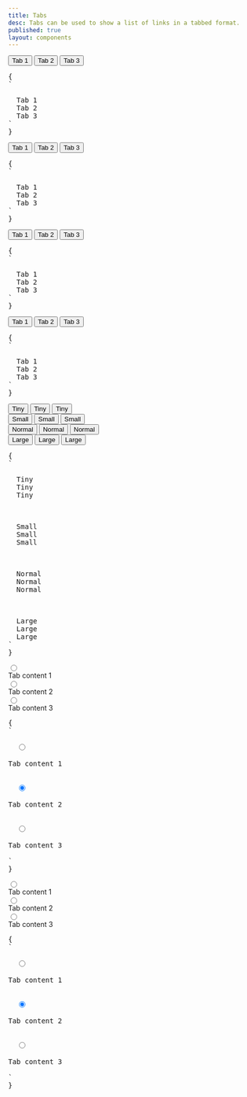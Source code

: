 ```yaml
---
title: Tabs
desc: Tabs can be used to show a list of links in a tabbed format.
published: true
layout: components
---
```


<script>
  import Component from "$components/Component.svelte"
  import ClassTable from "$components/ClassTable.svelte"
  import BrowserSupport from "$components/BrowserSupport.svelte"
  import { prefix } from '$lib/stores';
  import { replace } from '$lib/actions';
</script>

<ClassTable
data="{[
  { type:'component', class: 'tabs', desc: 'Container of tab items' },
  { type:'modifier', class: 'tabs-boxed', desc: 'Adds a box style to tabs container' },
  { type:'modifier', class: 'tabs-bordered', desc: 'Adds bottom border to tab item' },
  { type:'modifier', class: 'tabs-lifted', desc: 'Adds lifted style to tab item' },
  { type:'responsive', class: 'tabs-xs', desc: 'Shows tab in extra small size' },
  { type:'responsive', class: 'tabs-sm', desc: 'Shows tab in small size' },
  { type:'responsive', class: 'tabs-md', desc: 'Shows tab in medium (default) size' },
  { type:'responsive', class: 'tabs-lg', desc: 'Shows tab in large size' },
  { type:'component', class: 'tab', desc: 'A tab item' },
  { type:'modifier', class: 'tab-active', desc: 'For the active tab' },
  { type:'modifier', class: 'tab-disabled', desc: 'For a visually disabled tab' },
  { type:'component', class: 'tab-content', desc: 'Tab content that comes immediately after a tab' },
]}"
/>

<Component title="Tabs">
<div role="tablist" class="tabs">
  <button role="tab" class="tab">Tab 1</button>
  <button role="tab" class="tab tab-active">Tab 2</button>
  <button role="tab" class="tab">Tab 3</button>
</div>
<pre slot="html" use:replace={{ to: $prefix }}>{
`<div role="tablist" class="$$tabs">
  <a role="tab" class="$$tab">Tab 1</a>
  <a role="tab" class="$$tab $$tab-active">Tab 2</a>
  <a role="tab" class="$$tab">Tab 3</a>
</div>`
}</pre>
</Component>

<Component title="Bordered">
<div role="tablist" class="tabs tabs-bordered">
  <button role="tab" class="tab">Tab 1</button>
  <button role="tab" class="tab tab-active">Tab 2</button>
  <button role="tab" class="tab">Tab 3</button>
</div>
<pre slot="html" use:replace={{ to: $prefix }}>{
`<div role="tablist" class="$$tabs $$tabs-bordered">
  <a role="tab" class="$$tab">Tab 1</a>
  <a role="tab" class="$$tab $$tab-active">Tab 2</a>
  <a role="tab" class="$$tab">Tab 3</a>
</div>`
}</pre>
</Component>

<Component title="Lifted">
<div role="tablist" class="tabs tabs-lifted">
  <button role="tab" class="tab">Tab 1</button>
  <button role="tab" class="tab tab-active">Tab 2</button>
  <button role="tab" class="tab">Tab 3</button>
</div>
<pre slot="html" use:replace={{ to: $prefix }}>{
`<div role="tablist" class="$$tabs $$tabs-lifted">
  <a role="tab" class="$$tab">Tab 1</a>
  <a role="tab" class="$$tab $$tab-active">Tab 2</a>
  <a role="tab" class="$$tab">Tab 3</a>
</div>`
}</pre>
</Component>

<Component title="Boxed">
<div role="tablist" class="tabs tabs-boxed">
  <button role="tab" class="tab">Tab 1</button>
  <button role="tab" class="tab tab-active">Tab 2</button>
  <button role="tab" class="tab">Tab 3</button>
</div>
<pre slot="html" use:replace={{ to: $prefix }}>{
`<div role="tablist" class="$$tabs $$tabs-boxed">
  <a role="tab" class="$$tab">Tab 1</a>
  <a role="tab" class="$$tab $$tab-active">Tab 2</a>
  <a role="tab" class="$$tab">Tab 3</a>
</div>`
}</pre>
</Component>

<Component title="Sizes">
<div class="flex flex-col items-center gap-6">
  <div role="tablist" class="tabs tabs-lifted tabs-xs">
    <button role="tab" class="tab">Tiny</button>
    <button role="tab" class="tab tab-active">Tiny</button>
    <button role="tab" class="tab">Tiny</button>
  </div>
  <div role="tablist" class="tabs tabs-lifted tabs-sm">
    <button role="tab" class="tab">Small</button>
    <button role="tab" class="tab tab-active">Small</button>
    <button role="tab" class="tab">Small</button>
  </div>
  <div role="tablist" class="tabs tabs-lifted">
    <button role="tab" class="tab">Normal</button>
    <button role="tab" class="tab tab-active">Normal</button>
    <button role="tab" class="tab">Normal</button>
  </div>
  <div role="tablist" class="tabs tabs-lifted tabs-lg">
    <button role="tab" class="tab">Large</button>
    <button role="tab" class="tab tab-active">Large</button>
    <button role="tab" class="tab">Large</button>
  </div>
</div>
<pre slot="html" use:replace={{ to: $prefix }}>{
`<!-- xs -->
<div role="tablist" class="$$tabs $$tabs-lifted $$tabs-xs">
  <a role="tab" class="$$tab">Tiny</a>
  <a role="tab" class="$$tab $$tab-active">Tiny</a>
  <a role="tab" class="$$tab">Tiny</a>
</div>
<!-- sm -->
<div role="tablist" class="$$tabs $$tabs-lifted $$tabs-sm">
  <a role="tab" class="$$tab">Small</a>
  <a role="tab" class="$$tab $$tab-active">Small</a>
  <a role="tab" class="$$tab">Small</a>
</div>
<!-- md -->
<div role="tablist" class="$$tabs $$tabs-lifted">
  <a role="tab" class="$$tab">Normal</a>
  <a role="tab" class="$$tab $$tab-active">Normal</a>
  <a role="tab" class="$$tab">Normal</a>
</div>
<!-- lg -->
<div role="tablist" class="$$tabs $$tabs-lifted $$tabs-lg">
  <a role="tab" class="$$tab">Large</a>
  <a role="tab" class="$$tab $$tab-active">Large</a>
  <a role="tab" class="$$tab">Large</a>
</div>`
}</pre>
</Component>

<Component title="radio tab bordered + tab content">
<div role="tablist" class="tabs tabs-bordered w-full my-10 lg:mx-10">
  <input type="radio" name="my_tabs_1" role="tab" class="tab" aria-label="Tab 1" />
  <div role="tabpanel" class="tab-content p-10">Tab content 1</div>

  <input type="radio" name="my_tabs_1" role="tab" class="tab" aria-label="Tab 2" checked />
  <div role="tabpanel" class="tab-content p-10">Tab content 2</div>

  <input type="radio" name="my_tabs_1" role="tab" class="tab" aria-label="Tab 3" />
  <div role="tabpanel" class="tab-content p-10">Tab content 3</div>
</div>

<pre slot="html" use:replace={{ to: $prefix }}>{
`<div role="tablist" class="$$tabs $$tabs-bordered">
  <input type="radio" name="my_tabs_1" role="tab" class="$$tab" aria-label="Tab 1" />
  <div role="tabpanel" class="$$tab-content p-10">Tab content 1</div>

  <input type="radio" name="my_tabs_1" role="tab" class="$$tab" aria-label="Tab 2" checked />
  <div role="tabpanel" class="$$tab-content p-10">Tab content 2</div>

  <input type="radio" name="my_tabs_1" role="tab" class="$$tab" aria-label="Tab 3" />
  <div role="tabpanel" class="$$tab-content p-10">Tab content 3</div>
</div>`
}</pre>
</Component>

<Component title="radio tab lifted + tab content">
<div role="tablist" class="tabs tabs-lifted w-full my-10 lg:mx-10">
  <input type="radio" name="my_tabs_2" role="tab" class="tab" aria-label="Tab 1" />
  <div role="tabpanel" class="tab-content bg-base-100 border-base-300 rounded-box p-6 pe-32">Tab content 1</div>

  <input type="radio" name="my_tabs_2" role="tab" class="tab" aria-label="Tab 2" checked />
  <div role="tabpanel" class="tab-content bg-base-100 border-base-300 rounded-box p-6 pe-32">Tab content 2</div>

  <input type="radio" name="my_tabs_2" role="tab" class="tab" aria-label="Tab 3" />
  <div role="tabpanel" class="tab-content bg-base-100 border-base-300 rounded-box p-6 pe-32">Tab content 3</div>
</div>

<pre slot="html" use:replace={{ to: $prefix }}>{
`<div role="tablist" class="$$tabs $$tabs-lifted">
  <input type="radio" name="my_tabs_2" role="tab" class="$$tab" aria-label="Tab 1" />
  <div role="tabpanel" class="$$tab-content bg-base-100 border-base-300 rounded-box p-6">Tab content 1</div>

  <input type="radio" name="my_tabs_2" role="tab" class="$$tab" aria-label="Tab 2" checked />
  <div role="tabpanel" class="$$tab-content bg-base-100 border-base-300 rounded-box p-6">Tab content 2</div>

  <input type="radio" name="my_tabs_2" role="tab" class="$$tab" aria-label="Tab 3" />
  <div role="tabpanel" class="$$tab-content bg-base-100 border-base-300 rounded-box p-6">Tab content 3</div>
</div>`
}</pre>
</Component>
